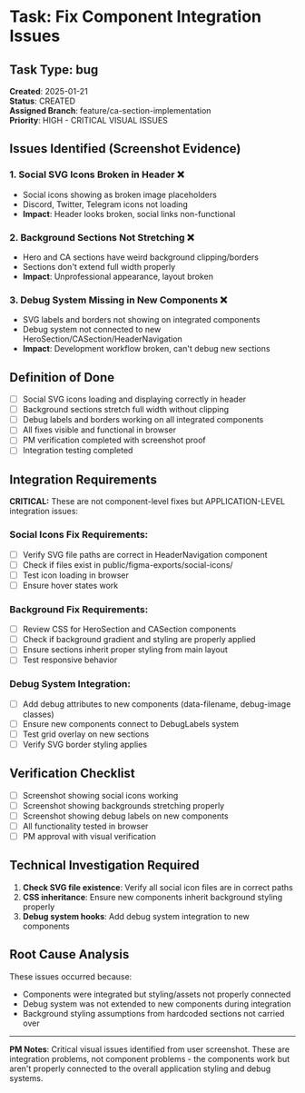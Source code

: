 # Task: Fix Component Integration Issues

## Task Type: bug
**Created**: 2025-01-21  
**Status**: CREATED  
**Assigned Branch**: feature/ca-section-implementation  
**Priority**: HIGH - CRITICAL VISUAL ISSUES  

## Issues Identified (Screenshot Evidence)

### 1. Social SVG Icons Broken in Header ❌
- Social icons showing as broken image placeholders
- Discord, Twitter, Telegram icons not loading
- **Impact**: Header looks broken, social links non-functional

### 2. Background Sections Not Stretching ❌  
- Hero and CA sections have weird background clipping/borders
- Sections don't extend full width properly
- **Impact**: Unprofessional appearance, layout broken

### 3. Debug System Missing in New Components ❌
- SVG labels and borders not showing on integrated components
- Debug system not connected to new HeroSection/CASection/HeaderNavigation
- **Impact**: Development workflow broken, can't debug new sections

## Definition of Done
- [ ] Social SVG icons loading and displaying correctly in header
- [ ] Background sections stretch full width without clipping
- [ ] Debug labels and borders working on all integrated components
- [ ] All fixes visible and functional in browser
- [ ] PM verification completed with screenshot proof
- [ ] Integration testing completed

## Integration Requirements
**CRITICAL:** These are not component-level fixes but APPLICATION-LEVEL integration issues:

### Social Icons Fix Requirements:
- [ ] Verify SVG file paths are correct in HeaderNavigation component
- [ ] Check if files exist in public/figma-exports/social-icons/
- [ ] Test icon loading in browser
- [ ] Ensure hover states work

### Background Fix Requirements:
- [ ] Review CSS for HeroSection and CASection components
- [ ] Check if background gradient and styling are properly applied
- [ ] Ensure sections inherit proper styling from main layout
- [ ] Test responsive behavior

### Debug System Integration:
- [ ] Add debug attributes to new components (data-filename, debug-image classes)
- [ ] Ensure new components connect to DebugLabels system
- [ ] Test grid overlay on new sections
- [ ] Verify SVG border styling applies

## Verification Checklist
- [ ] Screenshot showing social icons working
- [ ] Screenshot showing backgrounds stretching properly  
- [ ] Screenshot showing debug labels on new components
- [ ] All functionality tested in browser
- [ ] PM approval with visual verification

## Technical Investigation Required
1. **Check SVG file existence**: Verify all social icon files are in correct paths
2. **CSS inheritance**: Ensure new components inherit background styling properly
3. **Debug system hooks**: Add debug system integration to new components

## Root Cause Analysis
These issues occurred because:
- Components were integrated but styling/assets not properly connected
- Debug system was not extended to new components during integration
- Background styling assumptions from hardcoded sections not carried over

---
**PM Notes**: Critical visual issues identified from user screenshot. These are integration problems, not component problems - the components work but aren't properly connected to the overall application styling and debug systems. 